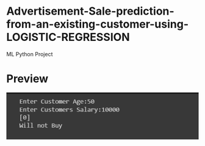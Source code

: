 # Advertisement-Sale-prediction-from-an-existing-customer-using-LOGISTIC-REGRESSION
ML Python Project

# Preview

![](https://github.com/developer-venish/Advertisement-Sale-prediction-from-an-existing-customer-using-LOGISTIC-REGRESSION/blob/main/Demo.png)
